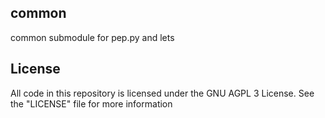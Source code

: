 ## common
common submodule for pep.py and lets

## License
All code in this repository is licensed under the GNU AGPL 3 License.
See the "LICENSE" file for more information
